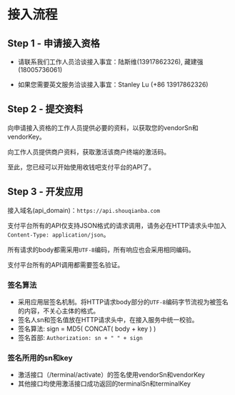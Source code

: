 # 接入流程

## Step 1 - 申请接入资格

- 请联系我们工作人员洽谈接入事宜：陆斯维(13917862326), 藏建强(18005736061)

- 如果您需要英文服务洽谈接入事宜：Stanley Lu (+86 13917862326)

## Step 2 - 提交资料

向申请接入资格的工作人员提供必要的资料，以获取您的vendorSn和vendorKey。

向工作人员提供商户资料，获取激活该商户终端的激活码。

至此，您已经可以开始使用收钱吧支付平台的API了。

## Step 3 - 开发应用

接入域名(api_domain)：`https://api.shouqianba.com`

支付平台所有的API仅支持JSON格式的请求调用，请务必在HTTP请求头中加入`Content-Type: application/json`。

所有请求的body都需采用`UTF-8`编码，所有响应也会采用相同编码。

支付平台所有的API调用都需要签名验证。

### 签名算法

* 采用应用层签名机制。将HTTP请求body部分的`UTF-8`编码字节流视为被签名的内容，不关心主体的格式。
* 签名人sn和签名值放在HTTP请求头中，在接入服务中统一校验。
* 签名算法: sign = MD5( CONCAT( body + key ) )
* 签名首部: `Authorization: sn + " " + sign`

### 签名所用的sn和key

* 激活接口（/terminal/activate）的签名使用vendorSn和vendorKey
* 其他接口均使用激活接口成功返回的terminalSn和terminalKey

